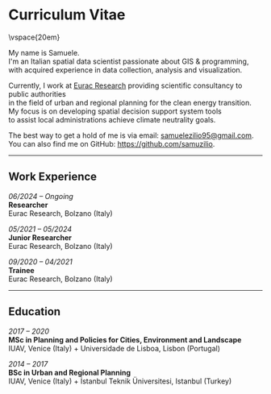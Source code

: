 # Curriculum Vitae

\vspace{20em}

My name is Samuele.  
I'm an Italian spatial data scientist passionate about GIS & programming,  
with acquired experience in data collection, analysis and visualization.  

Currently, I work at <u>[Eurac Research](https://www.eurac.edu/en/people/samuele-zilio)</u> providing scientific consultancy to public authorities  
in the field of urban and regional planning for the clean energy transition.  
My focus is on developing spatial decision support system tools  
to assist local administrations achieve climate neutrality goals.  

The best way to get a hold of me is via email: <u>samuelezilio95@gmail.com</u>.  
You can also find me on GitHub: <u>https://github.com/samuzilio</u>.

---

## Work Experience

*06/2024 – Ongoing*  
**Researcher**  
Eurac Research, Bolzano (Italy)  

*05/2021 – 05/2024*  
**Junior Researcher**  
Eurac Research, Bolzano (Italy)  

*09/2020 – 04/2021*  
**Trainee**  
Eurac Research, Bolzano (Italy)  

---

## Education

*2017 – 2020*  
**MSc in Planning and Policies for Cities, Environment and Landscape**  
IUAV, Venice (Italy) + Universidade de Lisboa, Lisbon (Portugal)  

*2014 – 2017*  
**BSc in Urban and Regional Planning**  
IUAV, Venice (Italy) + İstanbul Teknik Üniversitesi, Istanbul (Turkey)
